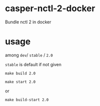 # casper-nctl-2-docker

Bundle nctl 2 in docker

# usage

among `dev`/ `stable` / `2.0`

`stable` is default if not given

```
make build 2.0
```

```
make start 2.0
```

or

```
make build-start 2.0
```

